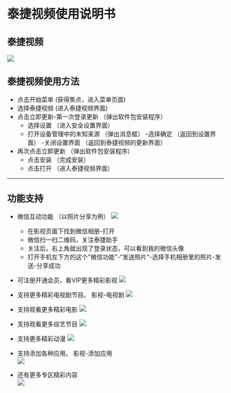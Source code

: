 # 泰捷视频使用说明书

## 泰捷视频
![](https://github.com/openthos/app-testing-results/blob/master/IMGview/taijie.png)
  
## 泰捷视频使用方法
  - 点击开始菜单    (获得焦点，进入菜单页面)
  - 选择泰捷视频   (进入泰捷视频界面)
  - 点击立即更新-第一次登录更新  （弹出软件包安装程序）
     - 选择设置  （进入安全设置界面）
     - 打开设备管理中的未知来源  （弹出消息框）
       -选择确定 （返回到设置界面）
       -关闭设置界面  （返回到泰捷视频的更新界面）
  - 再次点击立即更新  （弹出软件包安装程序）
       - 点击安装  （完成安装）
       - 点击打开  （进入泰捷视频界面）   
       
*** 
## 功能支持
  - 微信互动功能 （以照片分享为例）
  ![](https://github.com/openthos/community-analysis/blob/master/pic/TJSP/tmp_17440-Screenshot_2017-01-12-18-02-05134891207.png)   
     - 在影视页面下找到微信相册-打开
     - 微信扫一扫二维码，关注泰捷助手
     - 关注后，右上角就出现了登录状态，可以看到我的微信头像
     - 打开手机左下方的这个"微信功能"-“发送照片“-选择手机相册里的照片-发送-分享成功
  
  - 可注册开通会员，看VIP更多精彩影视
  ![](https://github.com/openthos/community-analysis/blob/master/pic/TJSP/tmp_17440-Screenshot_2017-01-12-16-52-22-1281620830.png)   
  
  - 支持更多精彩电视剧节目。 影视-电视剧 
  ![](https://github.com/openthos/community-analysis/blob/master/pic/TJSP/tmp_17440-Screenshot_2017-01-12-17-27-38-568804649.png)   
     
  - 支持观看更多精彩电影
  ![](https://github.com/openthos/community-analysis/blob/master/pic/TJSP/tmp_17440-Screenshot_2017-01-12-16-50-53639063176.png)   
  
  - 支持观看更多综艺节目
  ![](https://github.com/openthos/community-analysis/blob/master/pic/TJSP/tmp_17440-Screenshot_2017-01-12-16-51-202066806543.png)   
  
  - 支持更多精彩动漫
  ![](https://github.com/openthos/community-analysis/blob/master/pic/TJSP/tmp_17440-Screenshot_2017-01-12-16-51-31-524269258.png)   
  
  - 支持添加各种应用。 影视-添加应用   
  ![](https://github.com/openthos/community-analysis/blob/master/pic/TJSP/tmp_17440-Screenshot_2017-01-12-16-50-19912533649.png)   
  
  - 还有更多专区精彩内容   
  ![](https://github.com/openthos/community-analysis/blob/master/pic/TJSP/tmp_17440-Screenshot_2017-01-12-18-06-59-1158451708.png)
     
  
